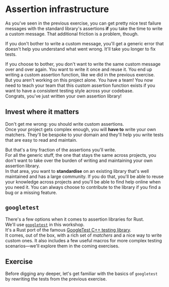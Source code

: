# Assertion infrastructure

As you've seen in the previous exercise, you can get pretty nice test failure messages with the standard library's
assertions **if** you take the time to write a custom message.
That additional friction is a problem, though.  

If you don't bother to write a custom message, you'll get a generic error that doesn't help you understand what went wrong. 
It'll take you longer to fix tests.

If you choose to bother, you don't want to write the same custom message over and over again. You want to write it once and reuse it.
You end up writing a custom assertion function, like we did in the previous exercise.  
But you aren't working on this project alone. You have a team! You now need to teach your team that this custom assertion 
function exists if you want to have a consistent testing style across your codebase.  
Congrats, you've just written your own assertion library!

## Invest where it matters

Don't get me wrong: you should write custom assertions.  
Once your project gets complex enough, you will **have to** write your own matchers. 
They'll be bespoke to your domain and they'll help you write tests that are easy to read and maintain.

But that's a tiny fraction of the assertions you'll write.  
For all the generic stuff, the one that stays the same across projects, you don't want to take over the burden 
of writing and maintaining your own assertion library.  
In that area, you want to **standardise** on an existing library that's well maintained and has a large community. If 
you do that, you'll be able to reuse your knowledge across projects and you'll be able to find help online when you need it.
You can always choose to contribute to the library if you find a bug or a missing feature.

## `googletest`

There's a few options when it comes to assertion libraries for Rust.  
We'll use [`googletest`](https://crates.io/crates/googletest) in this workshop.  
It's a Rust port of the famous [GoogleTest C++ testing library](https://google.github.io/googletest/).  
It comes, out of the box, with a rich set of _matchers_ and a nice way to write custom ones. It also includes 
a few useful macros for more complex testing scenarios—we'll explore them in the coming exercises.

## Exercise

Before digging any deeper, let's get familiar with the basics of `googletest` by rewriting the tests 
from the previous exercise.